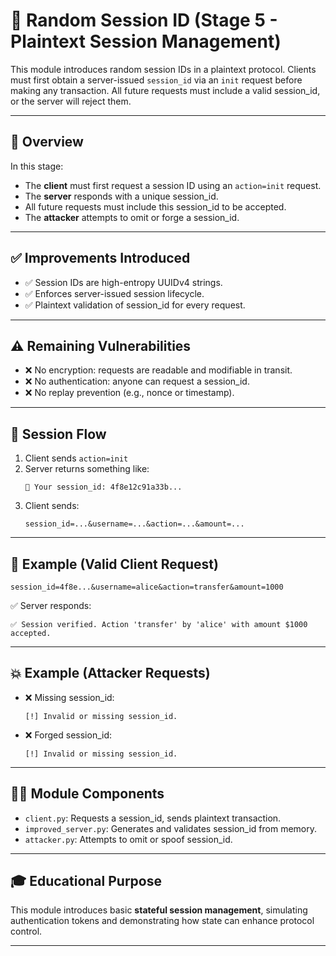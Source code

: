 # 🧾 Random Session ID (Stage 5 - Plaintext Session Management)

This module introduces random session IDs in a plaintext protocol.
Clients must first obtain a server-issued `session_id` via an `init` request before making any transaction.
All future requests must include a valid session_id, or the server will reject them.

---

## 📘 Overview

In this stage:
- The **client** must first request a session ID using an `action=init` request.
- The **server** responds with a unique session_id.
- All future requests must include this session_id to be accepted.
- The **attacker** attempts to omit or forge a session_id.

---

## ✅ Improvements Introduced

- ✅ Session IDs are high-entropy UUIDv4 strings.
- ✅ Enforces server-issued session lifecycle.
- ✅ Plaintext validation of session_id for every request.

---

## ⚠️ Remaining Vulnerabilities

- ❌ No encryption: requests are readable and modifiable in transit.
- ❌ No authentication: anyone can request a session_id.
- ❌ No replay prevention (e.g., nonce or timestamp).

---

## 🔐 Session Flow

1. Client sends `action=init`
2. Server returns something like:
   ```
   🎯 Your session_id: 4f8e12c91a33b...
   ```
3. Client sends:
   ```
   session_id=...&username=...&action=...&amount=...
   ```

---

## 🧪 Example (Valid Client Request)

```
session_id=4f8e...&username=alice&action=transfer&amount=1000
```

✅ Server responds:
```
✅ Session verified. Action 'transfer' by 'alice' with amount $1000 accepted.
```

---

## 💥 Example (Attacker Requests)

- ❌ Missing session_id:
  ```
  [!] Invalid or missing session_id.
  ```

- ❌ Forged session_id:
  ```
  [!] Invalid or missing session_id.
  ```

---

## 🧑‍💻 Module Components

- `client.py`: Requests a session_id, sends plaintext transaction.
- `improved_server.py`: Generates and validates session_id from memory.
- `attacker.py`: Attempts to omit or spoof session_id.

---

## 🎓 Educational Purpose

This module introduces basic **stateful session management**, simulating
authentication tokens and demonstrating how state can enhance protocol control.

---

